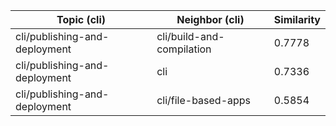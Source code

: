 | Topic (cli) | Neighbor (cli) | Similarity |
|-------------|-------------------|------------|
| cli/publishing-and-deployment | cli/build-and-compilation | 0.7778 |
| cli/publishing-and-deployment | cli | 0.7336 |
| cli/publishing-and-deployment | cli/file-based-apps | 0.5854 |
